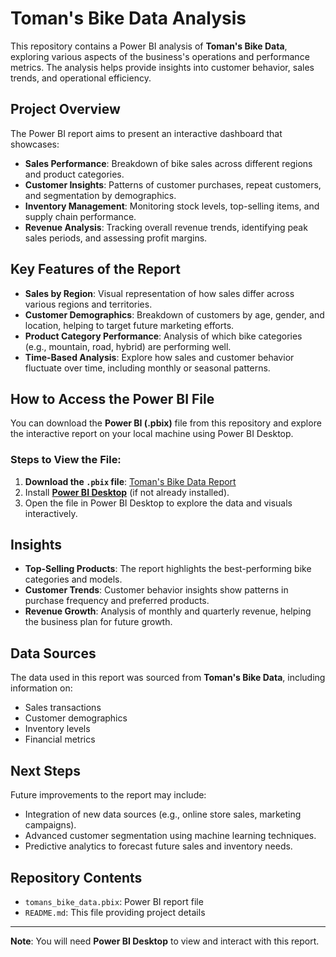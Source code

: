 # Toman's Bike Data Analysis

This repository contains a Power BI analysis of **Toman's Bike Data**, exploring various aspects of the business's operations and performance metrics. 
The analysis helps provide insights into customer behavior, sales trends, and operational efficiency.

## Project Overview

The Power BI report aims to present an interactive dashboard that showcases:
- **Sales Performance**: Breakdown of bike sales across different regions and product categories.
- **Customer Insights**: Patterns of customer purchases, repeat customers, and segmentation by demographics.
- **Inventory Management**: Monitoring stock levels, top-selling items, and supply chain performance.
- **Revenue Analysis**: Tracking overall revenue trends, identifying peak sales periods, and assessing profit margins.

## Key Features of the Report

- **Sales by Region**: Visual representation of how sales differ across various regions and territories.
- **Customer Demographics**: Breakdown of customers by age, gender, and location, helping to target future marketing efforts.
- **Product Category Performance**: Analysis of which bike categories (e.g., mountain, road, hybrid) are performing well.
- **Time-Based Analysis**: Explore how sales and customer behavior fluctuate over time, including monthly or seasonal patterns.

## How to Access the Power BI File

You can download the **Power BI (.pbix)** file from this repository and explore the interactive report on your local machine using Power BI Desktop.

### Steps to View the File:
1. **Download the `.pbix` file**: [Toman's Bike Data Report](./tomans_bike_data.pbix)
2. Install **[Power BI Desktop](https://powerbi.microsoft.com/desktop/)** (if not already installed).
3. Open the file in Power BI Desktop to explore the data and visuals interactively.

## Insights

- **Top-Selling Products**: The report highlights the best-performing bike categories and models.
- **Customer Trends**: Customer behavior insights show patterns in purchase frequency and preferred products.
- **Revenue Growth**: Analysis of monthly and quarterly revenue, helping the business plan for future growth.

## Data Sources

The data used in this report was sourced from **Toman's Bike Data**, including information on:
- Sales transactions
- Customer demographics
- Inventory levels
- Financial metrics

## Next Steps

Future improvements to the report may include:
- Integration of new data sources (e.g., online store sales, marketing campaigns).
- Advanced customer segmentation using machine learning techniques.
- Predictive analytics to forecast future sales and inventory needs.

## Repository Contents

- `tomans_bike_data.pbix`: Power BI report file
- `README.md`: This file providing project details

---

**Note**: You will need **Power BI Desktop** to view and interact with this report.

